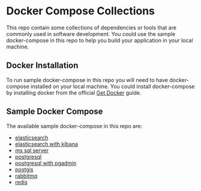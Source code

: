 # Docker Compose Collections

This repo contain some collections of dependencies or tools that are commonly used in software development. You could use the sample docker-compose in this repo to help you build your application in your local machine.

## Docker Installation

To run sample docker-compose in this repo you will need to have docker-compose installed on your local machine. You could install docker-compose by installing docker from the official [Get Docker](https://docs.docker.com/get-docker/) guide.

## Sample Docker Compose

The available sample docker-compose in this repo are:
* [elasticsearch](https://github.com/abiwinanda/docker-compose-collections/tree/master/elasticsearch)
* [elasticsearch with kibana](https://github.com/abiwinanda/docker-compose-collections/tree/master/elasticsearch-kibana)
* [ms sql server](https://github.com/abiwinanda/docker-compose-collections/tree/master/mssqlserver)
* [postgresql](https://github.com/abiwinanda/docker-compose-collections/tree/master/postgresql)
* [postgresql with pgadmin](https://github.com/abiwinanda/docker-compose-collections/tree/master/postgresql-pgadmin)
* [postgis](https://github.com/abiwinanda/docker-compose-collections/tree/master/postgis)
* [rabbitmq](https://github.com/abiwinanda/docker-compose-collections/tree/master/rabbitmq)
* [redis](https://github.com/abiwinanda/docker-compose-collections/tree/master/redis)
